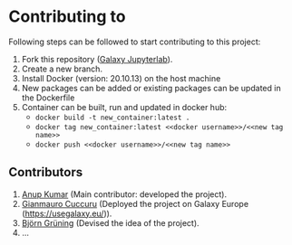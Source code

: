 # Contributing to 

Following steps can be followed to start contributing to this project:

1. Fork this repository ([Galaxy Jupyterlab](https://github.com/anuprulez/ml-jupyter-notebook)).
2. Create a new branch.
3. Install Docker (version: 20.10.13) on the host machine
4. New packages can be added or existing packages can be updated in the Dockerfile
5. Container can be built, run and updated in docker hub:
    - `docker build -t new_container:latest .`
    - `docker tag new_container:latest <<docker username>>/<<new tag name>>`
    - `docker push <<docker username>>/<<new tag name>>`

## Contributors
1. [Anup Kumar](https://github.com/anuprulez) (Main contributor: developed the project).
2. [Gianmauro Cuccuru](https://github.com/gmauro) (Deployed the project on Galaxy Europe (https://usegalaxy.eu/)).
3. [Björn Grüning](https://github.com/bgruening) (Devised the idea of the project).
4. ...
